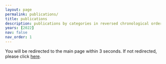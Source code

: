 ```yaml
---
layout: page
permalink: publications/
title: publications
description: publications by categories in reversed chronological order. generated by jekyll-scholar.
years: [2022]
nav: false
nav_order: 1
---
```

<!-- _pages/publications.md
<div class="publications">

{%- for y in page.years %}
  <h2 class="year">{{y}}</h2>
  {% bibliography -f papers -q @*[year={{y}}]* %}
{% endfor %}

</div>
-->
<p>You will be redirected to the main page within 3 seconds. If not redirected, please click <a href="{{ site.baseurl }}/">here</a>.</p>

